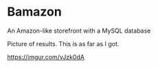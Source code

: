 # Bamazon
An Amazon-like storefront with a MySQL database

Picture of results.  This is as far as I got.

https://imgur.com/vJzk0dA



